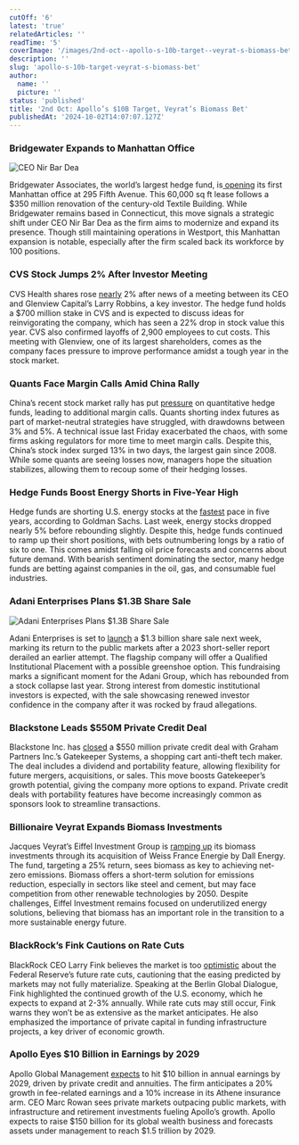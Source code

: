 ```yaml
---
cutOff: '6'
latest: 'true'
relatedArticles: ''
readTime: '5'
coverImage: '/images/2nd-oct--apollo-s-10b-target--veyrat-s-biomass-bet-a-AzNz.webp'
description: ''
slug: 'apollo-s-10b-target-veyrat-s-biomass-bet'
author:
  name: ''
  picture: ''
status: 'published'
title: '2nd Oct: Apollo’s $10B Target, Veyrat’s Biomass Bet'
publishedAt: '2024-10-02T14:07:07.127Z'
---
```


### Bridgewater Expands to Manhattan Office

![CEO Nir Bar Dea](/images/2nd-oct--apollo-s-10b-target--veyrat-s-biomass-bet-a-U1Mj.webp)

Bridgewater Associates, the world’s largest hedge fund, is[ opening](https://www.hedgeweek.com/bridgewater-to-open-first-manhattan-office/#:~:text=Bridgewater%20Associates%2C%20the%20world%27s%20largest,by%20the%20New%20York%20Post.) its first Manhattan office at 295 Fifth Avenue. This 60,000 sq ft lease follows a $350 million renovation of the century-old Textile Building. While Bridgewater remains based in Connecticut, this move signals a strategic shift under CEO Nir Bar Dea as the firm aims to modernize and expand its presence. Though still maintaining operations in Westport, this Manhattan expansion is notable, especially after the firm scaled back its workforce by 100 positions.

### CVS Stock Jumps 2% After Investor Meeting

CVS Health shares rose [nearly](https://www.hedgeweek.com/cvs-shares-up-nearly-2-on-news-of-glenview-meeting/) 2% after news of a meeting between its CEO and Glenview Capital’s Larry Robbins, a key investor. The hedge fund holds a $700 million stake in CVS and is expected to discuss ideas for reinvigorating the company, which has seen a 22% drop in stock value this year. CVS also confirmed layoffs of 2,900 employees to cut costs. This meeting with Glenview, one of its largest shareholders, comes as the company faces pressure to improve performance amidst a tough year in the stock market.

### Quants Face Margin Calls Amid China Rally

China’s recent stock market rally has put [pressure](https://www.bnnbloomberg.ca/business/international/2024/09/30/quant-hedge-funds-face-more-margin-calls-as-chinese-stocks-surge/) on quantitative hedge funds, leading to additional margin calls. Quants shorting index futures as part of market-neutral strategies have struggled, with drawdowns between 3% and 5%. A technical issue last Friday exacerbated the chaos, with some firms asking regulators for more time to meet margin calls. Despite this, China’s stock index surged 13% in two days, the largest gain since 2008. While some quants are seeing losses now, managers hope the situation stabilizes, allowing them to recoup some of their hedging losses.

### Hedge Funds Boost Energy Shorts in Five-Year High

Hedge funds are shorting U.S. energy stocks at the [fastest](https://www.hedgeweek.com/hedge-funds-up-energy-stock-shorts-at-fastest-pace-in-five-years/#:~:text=Hedge%20funds%20have%20been%20offloading,to%20a%20report%20by%20Reuters.) pace in five years, according to Goldman Sachs. Last week, energy stocks dropped nearly 5% before rebounding slightly. Despite this, hedge funds continued to ramp up their short positions, with bets outnumbering longs by a ratio of six to one. This comes amidst falling oil price forecasts and concerns about future demand. With bearish sentiment dominating the sector, many hedge funds are betting against companies in the oil, gas, and consumable fuel industries.

### Adani Enterprises Plans $1.3B Share Sale

![Adani Enterprises Plans $1.3B Share Sale](/images/2nd-oct--apollo-s-10b-target--veyrat-s-biomass-bet-b-g4Nj.webp)

Adani Enterprises is set to [launch](https://www.bnnbloomberg.ca/business/company-news/2024/10/01/adani-flagships-13-billion-share-sale-said-to-start-next-week/) a $1.3 billion share sale next week, marking its return to the public markets after a 2023 short-seller report derailed an earlier attempt. The flagship company will offer a Qualified Institutional Placement with a possible greenshoe option. This fundraising marks a significant moment for the Adani Group, which has rebounded from a stock collapse last year. Strong interest from domestic institutional investors is expected, with the sale showcasing renewed investor confidence in the company after it was rocked by fraud allegations.

### Blackstone Leads $550M Private Credit Deal

Blackstone Inc. has [closed](https://www.bnnbloomberg.ca/investing/2024/10/01/blackstone-leads-private-credit-deal-for-anti-theft-tech-maker/) a $550 million private credit deal with Graham Partners Inc.’s Gatekeeper Systems, a shopping cart anti-theft tech maker. The deal includes a dividend and portability feature, allowing flexibility for future mergers, acquisitions, or sales. This move boosts Gatekeeper’s growth potential, giving the company more options to expand. Private credit deals with portability features have become increasingly common as sponsors look to streamline transactions.

### Billionaire Veyrat Expands Biomass Investments

Jacques Veyrat’s Eiffel Investment Group is [ramping up](https://www.bnnbloomberg.ca/business/technology/2024/10/01/fund-backed-by-billionaire-veyrat-expands-biomass-investments/) its biomass investments through its acquisition of Weiss France Energie by Dall Energy. The fund, targeting a 25% return, sees biomass as key to achieving net-zero emissions. Biomass offers a short-term solution for emissions reduction, especially in sectors like steel and cement, but may face competition from other renewable technologies by 2050. Despite challenges, Eiffel Investment remains focused on underutilized energy solutions, believing that biomass has an important role in the transition to a more sustainable energy future.

### BlackRock’s Fink Cautions on Rate Cuts

BlackRock CEO Larry Fink believes the market is too [optimistic](https://www.bnnbloomberg.ca/business/politics/2024/10/01/blackrocks-fink-says-market-is-wrong-to-bet-on-so-many-fed-cuts/) about the Federal Reserve’s future rate cuts, cautioning that the easing predicted by markets may not fully materialize. Speaking at the Berlin Global Dialogue, Fink highlighted the continued growth of the U.S. economy, which he expects to expand at 2-3% annually. While rate cuts may still occur, Fink warns they won’t be as extensive as the market anticipates. He also emphasized the importance of private capital in funding infrastructure projects, a key driver of economic growth.

### Apollo Eyes $10 Billion in Earnings by 2029

Apollo Global Management [expects](https://www.bnnbloomberg.ca/business/company-news/2024/10/01/apollo-projects-10-billion-of-annual-earnings-in-five-years/) to hit $10 billion in annual earnings by 2029, driven by private credit and annuities. The firm anticipates a 20% growth in fee-related earnings and a 10% increase in its Athene insurance arm. CEO Marc Rowan sees private markets outpacing public markets, with infrastructure and retirement investments fueling Apollo’s growth. Apollo expects to raise $150 billion for its global wealth business and forecasts assets under management to reach $1.5 trillion by 2029.